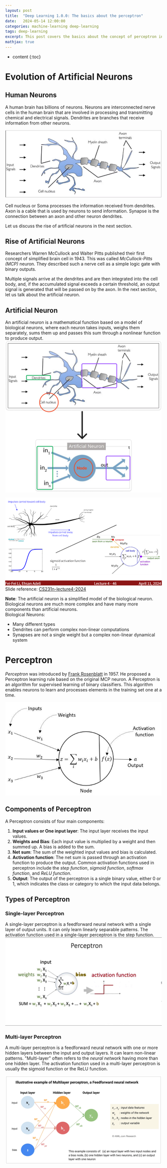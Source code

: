 ```yaml
---
layout: post
title:  "Deep Learning 1.0.0: The basics about the perceptron"
date:   2024-05-14 12:00:00
categories: machine-learning deep-learning
tags: deep-learning
excerpt: This post covers the basics about the concept of perceptron in deep learning.
mathjax: true
---
```


* content
{:toc}


# Evolution of Artificial Neurons

## Human Neurons
A human brain has billions of neurons. Neurons are interconnected nerve cells in the human brain that are involved in processing and transmitting chemical and electrical signals. Dendrites are branches that receive information from other neurons.

![Biological-Neuron](/assets/images/deep_learning/100/human-neurons.png)

Cell nucleus or Soma processes the information received from dendrites. Axon is a cable that is used by neurons to send information. Synapse is the connection between an axon and other neuron dendrites.

Let us discuss the rise of artificial neurons in the next section.

## Rise of Artificial Neurons
Researchers Warren McCullock and Walter Pitts published their first concept of simplified brain cell in 1943. This was called *McCullock-Pitts (MCP)* neuron. They described such a nerve cell as a simple logic gate with binary outputs.

Multiple signals arrive at the dendrites and are then integrated into the cell body, and, if the accumulated signal exceeds a certain threshold, an output signal is generated that will be passed on by the axon. In the next section, let us talk about the artificial neuron.


## Artificial Neuron

An artificial neuron is a mathematical function based on a model of biological neurons, where each neuron takes inputs, weighs them separately, sums them up and passes this sum through a nonlinear function to produce output.
![Artificial-Neuron](/assets/images/deep_learning/100/evolution.png)

![Evolution](/assets/images/deep_learning/100/evolution2.png)   
Slide reference: [CS231n-lecture4-2024](https://cs231n.stanford.edu/)

**Note**: The artificial neuron is a simplified model of the biological neuron. Biological neurons are much more complex and have many more components than artificial neurons.   
Biological Neurons:   
- Many different types
- Dendrites can perform complex non-linear computations
- Synapses are not a single weight but a complex non-linear dynamical system




# Perceptron
*Perceptron* was introduced by [Frank Rosenblatt](https://en.wikipedia.org/wiki/Frank_Rosenblatt) in 1957. He proposed a Perceptron learning rule based on the original MCP neuron. 
A Perceptron is an algorithm for supervised learning of binary classifiers. This algorithm enables neurons to learn and processes elements in the training set one at a time.

![Perceptron](/assets/images/deep_learning/100/perceptron.png)

## Components of Perceptron
A Perceptron consists of four main components:
1. **Input values or One input layer**: The input layer receives the input values.
2. **Weights and Bias**: Each input value is multiplied by a weight and then summed up. A bias is added to the sum.
3. **Net sum**: The sum of the weighted input values and bias is calculated.
4. **Activation function**: The net sum is passed through an activation function to produce the output.  Common activation functions used in perceptron include the *step function*, *sigmoid function*, *softmax function*, and *ReLU function*.
5. **Output**: The output of the perceptron is a single binary value, either 0 or 1, which indicates the class or category to which the input data belongs.

## Types of Perceptron

### Single-layer Perceptron 
A single-layer perceptron is a feedforward neural network with a single layer of output units. It can only learn linearly separable patterns. The activation function used in a single-layer perceptron is the step function.
![single-layer-perceptron](/assets/images/deep_learning/100/single-layer-perceptron.png)

### Multi-layer Perceptron
A multi-layer perceptron is a feedforward neural network with one or more hidden layers between the input and output layers. It can learn non-linear patterns. "Multi-layer" often refers to the *neural network* having more than one hidden layer. The activation function used in a multi-layer perceptron is usually the sigmoid function or the ReLU function.

![multi-layer-perceptron](/assets/images/deep_learning/100/multilayer-perceptron.png)